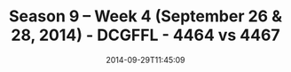 ---
title: Season 9 – Week 4 (September 26 & 28, 2014) - DCGFFL - 4464 vs 4467
teams_score:
- team: 4464
  score:
- team: 4467
  score: 20
mvp: Gabe Avila (Orange), Kyle McKinney (Red)
game-ball: N/A
season: 9
week: 4
date: '2014-09-29T11:45:09'
pageid: season-9-week-4-4464-vs-4467
---